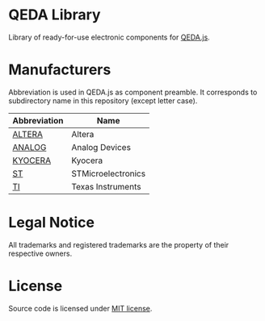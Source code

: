 QEDA Library
============

Library of ready-for-use electronic components for [QEDA.js](https://github.com/qeda/qeda).

Manufacturers
=============

Abbreviation is used in QEDA.js as component preamble. It corresponds to subdirectory name in this repository (except letter case).

Abbreviation            | Name
------------------------|---------------------------
[ALTERA](./altera/)     | Altera
[ANALOG](./analog/)     | Analog Devices
[KYOCERA](./kyocera/)   | Kyocera
[ST](./st/)             | STMicroelectronics
[TI](./ti/)             | Texas Instruments

Legal Notice
============

All trademarks and registered trademarks are the property of their respective owners.

License
=======

Source code is licensed under [MIT license](./LICENSE.md).
